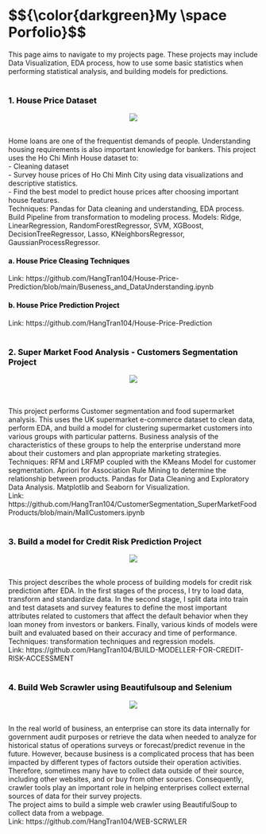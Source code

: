 <h1>$${\color{darkgreen}My \space Porfolio}$$</h1>


This page aims to navigate to my projects page. These projects may include Data Visualization, EDA process, how to use some basic statistics when performing statistical analysis, and building models for predictions.
<br>
<br>

<h3 style = 'color:black; text-align:left'>1. House Price Dataset </h3> 
<p align="center">
  <img src="https://github.com/HangTran104/My-Data-Analyst-Portfolio/assets/90120107/2805e47f-ae8b-4838-aff1-51700ce4bbfb"/>
</p>
<br>
Home loans are one of the frequentist demands of people. Understanding housing requirements is also important knowledge for bankers. This project uses the Ho Chi Minh House dataset to:
<br>
- Cleaning dataset
<br>
- Survey house prices of Ho Chi Minh City using data visualizations and descriptive statistics.
<br>
- Find the best model to predict house prices after choosing important house features.
<br>
Techniques: Pandas for Data cleaning and understanding, EDA process. Build Pipeline from transformation to modeling process. Models: Ridge, LinearRegression, RandomForestRegressor, SVM, XGBoost, DecisionTreeRegressor, Lasso, KNeighborsRegressor, GaussianProcessRegressor.
<br>
<h4 style = 'color:black; text-align:left'>a. House Price Cleasing Techniques</h4> 
Link: https://github.com/HangTran104/House-Price-Prediction/blob/main/Buseness_and_DataUnderstanding.ipynb
<br>
<h4 style = 'color:black; text-align:left'>b. House Price Prediction Project</h4> 
Link: https://github.com/HangTran104/House-Price-Prediction
<br>
<br>
<h3 style = 'color:black; text-align:left'>2. Super Market Food Analysis - Customers Segmentation Project</h3> 
<p align="center">
  <img src="https://github.com/HangTran104/My-Data-Analyst-Portfolio/assets/90120107/fa892d59-872d-4af6-a0df-95c9dd9544fb"/>
</p>
<br>
<br>
This project performs Customer segmentation and food supermarket analysis. This uses the UK supermarket e-commerce dataset to clean data, perform EDA, and build a model for clustering supermarket customers into various groups with particular patterns. Business analysis of the characteristics of these groups to help the enterprise understand more about their customers and plan appropriate marketing strategies.
<br>
Techniques: RFM and LRFMP coupled with the KMeans Model for customer segmentation. Apriori for Association Rule Mining to determine the relationship between products. Pandas for Data Cleaning and Exploratory Data Analysis. Matplotlib and Seaborn for Visualization.
<br>
Link: https://github.com/HangTran104/CustomerSegmentation_SuperMarketFoodProducts/blob/main/MallCustomers.ipynb
<br>
<br>

<h3 style = 'color:black; text-align:left'>3. Build a model for Credit Risk Prediction Project</h3>
<p align="center">
  <img src="https://github.com/HangTran104/My-Data-Analyst-Portfolio/assets/90120107/6d524669-2e34-495e-8a5d-c45a9a319a66"/>
</p>
<br>
This project describes the whole process of building models for credit risk prediction after EDA. In the first stages of the process, I try to load data, transform and standardize data. In the second stage, I split data into train and test datasets and survey features to define the most important attributes related to customers that affect the default behavior when they loan money from investors or bankers. Finally, various kinds of models were built and evaluated based on their accuracy and time of performance.
<br>
Techniques: transformation techniques and regression models.
<br>
Link: https://github.com/HangTran104/BUILD-MODELLER-FOR-CREDIT-RISK-ACCESSMENT
<br>
<br>

<h3 style = 'color:black; text-align:left'>4. Build Web Scrawler using Beautifulsoup and Selenium</h3> 
<p align="center">
  <img src="https://github.com/HangTran104/My-Data-Analyst-Portfolio/assets/90120107/a85df79c-f84c-497f-81aa-0e225d1edaa4"/>
</p>
<br>
In the real world of business, an enterprise can store its data internally for government audit purposes or retrieve the data when needed to analyze for historical status of operations surveys or forecast/predict revenue in the future. However, because business is a complicated process that has been impacted by different types of factors outside their operation activities. Therefore, sometimes many have to collect data outside of their source, including other websites, and or buy from other sources. Consequently, crawler tools play an important role in helping enterprises collect external sources of data for their survey projects.
<br>
The project aims to build a simple web crawler using BeautifulSoup to collect data from a webpage.
<br>
Link: https://github.com/HangTran104/WEB-SCRWLER
